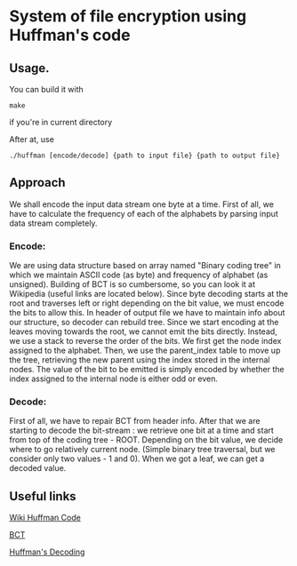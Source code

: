 # System of file encryption using Huffman's code

## Usage.
  You can build it with
  ```
  make 
  ```
  if you're in current directory 
  
  
  After at, use
  ```
  ./huffman [encode/decode] {path to input file} {path to output file}
  ```
  
## Approach
   We shall encode the input data stream one byte at a time. First of all, we have to calculate the frequency of each of the alphabets by parsing input data stream completely.

### Encode:
   We are using data structure based on array named "Binary coding tree" in which we maintain ASCII code (as byte) and frequency of alphabet (as unsigned).
   Building of BCT is so cumbersome, so you can look it at Wikipedia (useful links are located below).
   Since byte decoding starts at the root and traverses left or right depending on the bit value, we must encode the bits to allow this.
   In header of output file we have to maintain info about our structure, so decoder can rebuild tree.
   Since we start encoding at the leaves moving towards the root, we cannot emit the bits directly. Instead, we use a stack to reverse the order of the bits.
   We first get the node index assigned to the alphabet. Then, we use the parent_index table to move up the tree, retrieving the new parent using the index stored in the internal nodes. The value of the bit to be emitted is simply encoded by whether the index assigned to the internal node is either odd or even. 

### Decode:
   First of all, we have to repair BCT from header info. After that we are starting to decode the bit-stream : we retrieve one bit at a time and start from top of the coding tree - ROOT.
   Depending on the bit value, we decide where to go relatively current node. (Simple binary tree traversal, but we consider only two values - 1 and 0).
   When we got a leaf, we can get a decoded value.

## Useful links
   
   [Wiki Huffman Code](https://en.wikipedia.org/wiki/Huffman_coding)

   [BCT](https://www.geeksforgeeks.org/greedy-algorithms-set-3-huffman-coding/)

   [Huffman's Decoding](https://www.geeksforgeeks.org/huffman-decoding/)
